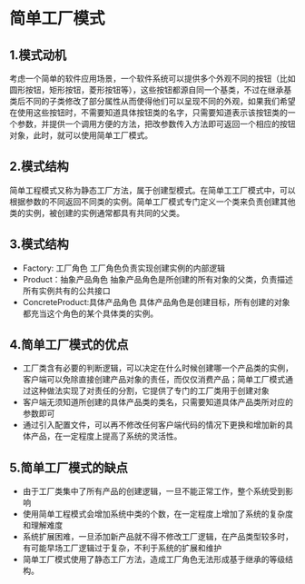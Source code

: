 # 简单工厂模式

## 1.模式动机
考虑一个简单的软件应用场景，一个软件系统可以提供多个外观不同的按钮（比如圆形按钮，矩形按钮，菱形按钮等），这些按钮都源自同一个基类，不过在继承基类后不同的子类修改了部分属性从而使得他们可以呈现不同的外观，如果我们希望在使用这些按钮时，不需要知道具体按钮类的名字，只需要知道表示该按钮类的一个参数，并提供一个调用方便的方法，把改参数传入方法即可返回一个相应的按钮对象，此时，就可以使用简单工厂模式。

## 2.模式结构
简单工程模式又称为静态工厂方法，属于创建型模式。在简单工工厂模式中，可以根据参数的不同返回不同类的实例。简单工厂模式专门定义一个类来负责创建其他类的实例，被创建的实例通常都具有共同的父类。

## 3.模式结构
* Factory: 工厂角色
	工厂角色负责实现创建实例的内部逻辑
* Product：抽象产品角色
	抽象产品角色是所创建的所有对象的父类，负责描述所有实例共有的公共接口
* ConcreteProduct:具体产品角色
	具体产品角色是创建目标，所有创建的对象都充当这个角色的某个具体类的实例。

## 4.简单工厂模式的优点
* 工厂类含有必要的判断逻辑，可以决定在什么时候创建哪一个产品类的实例，客户端可以免除直接创建产品对象的责任，而仅仅消费产品；简单工厂模式通过这种做法实现了对责任的分割，它提供了专门的工厂类用于创建对象
* 客户端无须知道所创建的具体产品类的类名，只需要知道具体产品类所对应的参数即可
* 通过引入配置文件，可以再不修改任何客户端代码的情况下更换和增加新的具体产品，在一定程度上提高了系统的灵活性。

## 5.简单工厂模式的缺点
* 由于工厂类集中了所有产品的创建逻辑，一旦不能正常工作，整个系统受到影响
* 使用简单工程模式会增加系统中类的个数，在一定程度上增加了系统的复杂度和理解难度
* 系统扩展困难，一旦添加新产品就不得不修改工厂逻辑，在产品类型较多时，有可能早场工厂逻辑过于复杂，不利于系统的扩展和维护
* 简单工厂模式使用了静态工厂方法，造成工厂角色无法形成基于继承的等级结构。